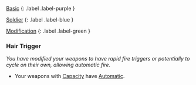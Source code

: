 
[Basic](Game/Advancement-List?Basic=true)
{: .label .label-purple }

[Soldier](Game/Soldier)
{: .label .label-blue }

[Modification](Game/Advancement-List?Modification=true)
{: .label .label-green }
### Hair Trigger
*You have modified your weapons to have rapid fire triggers or potentially to cycle on their own, allowing automatic fire.*
* Your weapons with [Capacity](Game/Core/Blocks/Capacity) have [Automatic](Game/Core/Blocks/Automatic).

